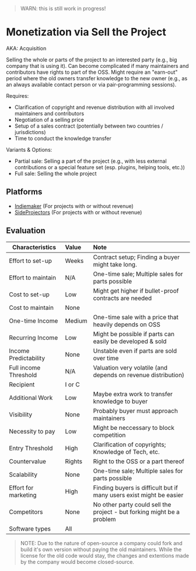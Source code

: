 > WARN: this is still work in progress!

# Monetization via Sell the Project
AKA: Acquisition

Selling the whole or parts of the project to an interested party (e.g., big company that is using it). Can become complicated if many maintainers and contributors have rights to part of the OSS. Might require an "earn-out" period where the old owners transfer knowledge to the new owner (e.g., as an always available contact person or via pair-programming sessions).

Requires:
* Clarification of copyright and revenue distribution with all involved maintainers and contributors
* Negotiation of a selling price
* Setup of a sales contract (potentially between two countries / jurisdictions)
* Time to conduct the knowledge transfer

Variants & Options:
* Partial sale: Selling a part of the project (e.g., with less external contributions or a special feature set (esp. plugins, helping tools, etc.))
* Full sale: Selling the whole project

## Platforms
* [Indiemaker](https://indiemaker.co/) (For projects with or without revenue)
* [SideProjectors](https://www.sideprojectors.com/) (For projects with or without revenue)

## Evaluation

| Characteristics                   | Value  | Note |
| --------------------------------- |:------ |:---- |
| Effort to set-up                  | Weeks  | Contract setup; Finding a buyer might take long.
| Effort to maintain                | N/A    | One-time sale; Multiple sales for parts possible
| Cost to set-up                    | Low    | Might get higher if bullet-proof contracts are needed
| Cost to maintain                  | None   | 
| One-time Income                   | Medium | One-time sale with a price that heavily depends on OSS
| Recurring Income                  | Low    | Might be possible if parts can easily be developed & sold
| Income Predictability             | None   | Unstable even if parts are sold over time
| Full income Threshold             | N/A    | Valuation very volatile (and depends on revenue distribution)
| Recipient                         | I or C | 
| Additional Work                   | Low    | Maybe extra work to transfer knowledge to buyer
| Visibility                        | None   | Probably buyer must approach maintainers
| Necessity to pay                  | Low    | Might be neccessary to block competition
| Entry Threshold                   | High   | Clarification of copyrights; Knowledge of Tech, etc.
| Countervalue                      | Rights | Right to the OSS or a part thereof
| Scalability                       | None   | One-time sale; Multiple sales for parts possible
| Effort for marketing              | High   | Finding buyers is difficult but if many users exist might be easier
| Competitors                       | None   | No other party could sell the project - but forking might be a problem
| Software types                    | All    | 

> NOTE: Due to the nature of open-source a company could fork and build it's own version without paying the old maintainers. While the license for the old code would stay, the changes and extentions made by the company would become closed-source.